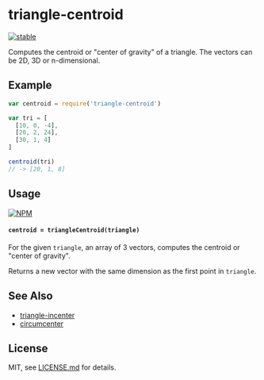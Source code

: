 # triangle-centroid

[![stable](http://badges.github.io/stability-badges/dist/stable.svg)](http://github.com/badges/stability-badges)

Computes the centroid or "center of gravity" of a triangle. The vectors can be 2D, 3D or n-dimensional.

## Example

```js
var centroid = require('triangle-centroid')

var tri = [
  [10, 0, -4],
  [20, 2, 24],
  [30, 1, 4]
]

centroid(tri)
// -> [20, 1, 8]
```

## Usage

[![NPM](https://nodei.co/npm/triangle-centroid.png)](https://www.npmjs.com/package/triangle-centroid)

#### `centroid = triangleCentroid(triangle)`

For the given `triangle`, an array of 3 vectors, computes the centroid or "center of gravity". 

Returns a new vector with the same dimension as the first point in `triangle`. 

## See Also

- [triangle-incenter](https://www.npmjs.com/package/triangle-incenter)
- [circumcenter](https://www.npmjs.com/package/circumcenter)

## License

MIT, see [LICENSE.md](http://github.com/mattdesl/triangle-centroid/blob/master/LICENSE.md) for details.
